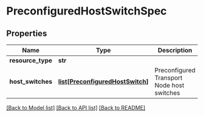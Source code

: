 # PreconfiguredHostSwitchSpec

## Properties
Name | Type | Description | Notes
------------ | ------------- | ------------- | -------------
**resource_type** | **str** |  | 
**host_switches** | [**list[PreconfiguredHostSwitch]**](PreconfiguredHostSwitch.md) | Preconfigured Transport Node host switches | 

[[Back to Model list]](../README.md#documentation-for-models) [[Back to API list]](../README.md#documentation-for-api-endpoints) [[Back to README]](../README.md)

